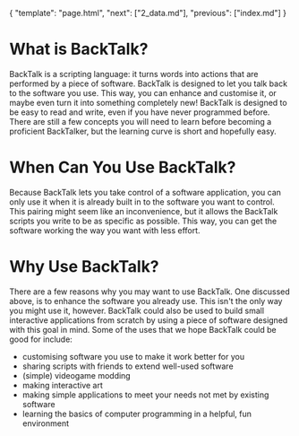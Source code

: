 {
    "template": "page.html",
    "next": ["2_data.md"],
    "previous": ["index.md"]
}

# What is BackTalk?

BackTalk is a scripting language: it turns words into actions that are performed by a piece of software. BackTalk is designed to let you talk
back to the software you use. This way, you can enhance and customise it,
or maybe even turn it into something completely new! BackTalk is designed
to be easy to read and write, even if you have never programmed before. There are still a few concepts you will need to learn before becoming
a proficient BackTalker, but the learning curve is short and hopefully
easy.

# When Can You Use BackTalk?

Because BackTalk lets you take control of a software application, you can only use it when it is already built in to the software you want to control. This pairing might seem like an inconvenience, but it allows the
BackTalk scripts you write to be as specific as possible. This way, you can get the software working the way you want with less effort.

# Why Use BackTalk?

There are a few reasons why you may want to use BackTalk. One discussed above, is to enhance the software you already use. This isn't the only way you might use it, however. BackTalk could also be used to build small interactive applications from scratch by using a piece of software designed with this goal in mind. Some of the uses that we hope BackTalk could be good for include:

 * customising software you use to make it work better for you
 * sharing scripts with friends to extend well-used software
 * (simple) videogame modding
 * making interactive art
 * making simple applications to meet your needs not met by existing software
 * learning the basics of computer programming in a helpful, fun environment
